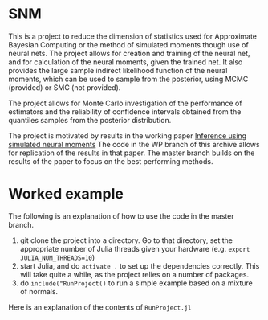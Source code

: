 # SNM
This is a project to reduce the dimension of statistics used for Approximate Bayesian Computing or the method of simulated moments though use of neural nets. The project allows for creation and training of the neural net, and for calculation of the neural moments, given the trained net. It also provides the large sample indirect likelihood function of the neural moments, which can be used to sample from the posterior, using MCMC (provided) or SMC (not provided).

The project allows for Monte Carlo investigation of the performance of estimators and the reliability of confidence intervals obtained from the quantiles samples from the posterior distribution.

The project is motivated by results in the working paper <a href=https://www.barcelonagse.eu/research/working-papers/inference-using-simulated-neural-moments>Inference using simulated neural moments</a> The code in the WP branch of this archive allows for replication of the results in that paper. The master branch builds on the results of the paper to focus on the best performing methods.

# Worked example
The following is an explanation of how to use the code in the master branch.

1. git clone the project into a directory. Go to that directory, set the appropriate number of Julia threads given your hardware (e.g. ```export JULIA_NUM_THREADS=10```)
2. start Julia, and do ```activate .``` to set up the dependencies correctly. This will take quite a while, as the project relies on a number of packages.
3. do ```include("RunProject()```  to run a simple example based on a mixture of normals. 

Here is an explanation of the contents of ```RunProject.jl```




